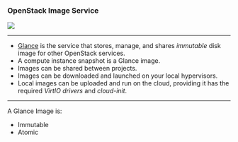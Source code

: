 ### <span class="color-openstack-red">OpenStack</span> Image Service

![](https://docs.openstack.org/horizon/latest/_images/create_image.png)

---

- [Glance](https://docs.openstack.org/glance/latest/) is the service that stores, manage, and shares _immutable_ disk image for other <span class="color-openstack-red">OpenStack</span> services.
- A <span class="color-yellow-400">compute instance snapshot</span> is a Glance image.
- Images can be shared between projects.
- Images can be downloaded and launched on your local hypervisors.
- Local images can be uploaded and run on the cloud, providing it has the required _VirtIO drivers_ and _cloud-init_.

---

A <span class="color-yellow-400">Glance Image</span> is:
- Immutable
- Atomic